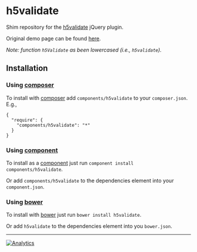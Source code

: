 h5validate
==========

Shim repository for the [h5validate](https://github.com/dilvie/h5Validate) jQuery plugin.

Original demo page can be found [here](http://ericleads.com/h5validate/).

_Note: function `h5Validate` as been lowercased (i.e., `h5validate`)._

Installation
------------

### Using [composer](https://github.com/composer/composer)
    
To install with [composer](http://packagist.org/packages/components/h5validate) add `components/h5validate` to your `composer.json`. E.g.,

```
{
  "require": {
    "components/h5validate": "*"
  }
}
```

### Using [component](http://component.io)
    
To install as a [component](https://github.com/component/component) just run `component install components/h5validate`.

Or add `components/h5validate` to the dependencies element into your `component.json`.

### Using [bower](http://bower.io)

To install with [bower]() just run `bower install h5validate`.

Or add `h5validate` to the dependencies element into you `bower.json`.

---

[![Analytics](https://ga-beacon.appspot.com/UA-49657176-1/h5validate)](https://github.com/igrigorik/ga-beacon)
